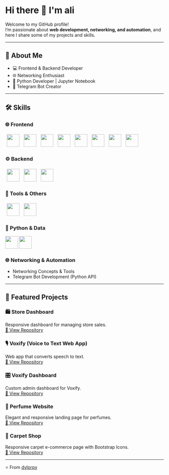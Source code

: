 # Hi there 👋 I'm ali

Welcome to my GitHub profile!  
I’m passionate about **web development, networking, and automation**, and here I share some of my projects and skills.  

---

## 🚀 About Me
- 💻 Frontend & Backend Developer  
- 🌐 Networking Enthusiast  
- 🐍 Python Developer | Jupyter Notebook  
- 🤖 Telegram Bot Creator  

---

## 🛠️ Skills

### 🌐 Frontend  
<p>
  <img src="https://cdn.jsdelivr.net/gh/devicons/devicon/icons/html5/html5-original.svg" width="40" height="40" style="margin:5px"/>
  <img src="https://cdn.jsdelivr.net/gh/devicons/devicon/icons/css3/css3-original.svg" width="40" height="40" style="margin:5px"/>
  <img src="https://cdn.jsdelivr.net/gh/devicons/devicon/icons/bootstrap/bootstrap-plain.svg" width="40" height="40" style="margin:5px"/>
  <img src="https://cdn.jsdelivr.net/gh/devicons/devicon/icons/tailwindcss/tailwindcss-original.svg" width="40" height="40" style="margin:5px"/>
  <img src="https://cdn.jsdelivr.net/gh/devicons/devicon/icons/javascript/javascript-original.svg" width="40" height="40" style="margin:5px"/>
  <img src="https://cdn.jsdelivr.net/gh/devicons/devicon/icons/jquery/jquery-original.svg" width="40" height="40" style="margin:5px"/>
  <img src="https://cdn.jsdelivr.net/gh/devicons/devicon/icons/typescript/typescript-original.svg" width="40" height="40" style="margin:5px"/>
  <img src="https://cdn.jsdelivr.net/gh/devicons/devicon/icons/react/react-original.svg" width="40" height="40" style="margin:5px"/>
</p>


### ⚙️ Backend  
<p>
  <img src="https://cdn.jsdelivr.net/gh/devicons/devicon/icons/php/php-original.svg" width="40" height="40" style="margin:5px"/>
  <img src="https://cdn.jsdelivr.net/gh/devicons/devicon/icons/laravel/laravel-original.svg" width="40" height="40" style="margin:5px"/>
  <img src="https://cdn.jsdelivr.net/gh/devicons/devicon/icons/python/python-original.svg" width="40" height="40" style="margin:5px"/>
</p>


### 🔧 Tools & Others  
<p>
  <img src="https://cdn.jsdelivr.net/gh/devicons/devicon/icons/git/git-original.svg" width="40" height="40" style="margin:5px"/>
  <img src="https://cdn.jsdelivr.net/gh/devicons/devicon/icons/github/github-original.svg" width="40" height="40" style="margin:5px"/>
</p>



### 🐍 Python & Data
<p>
  <img src="https://cdn.jsdelivr.net/gh/devicons/devicon/icons/python/python-original.svg" width="40" height="40"/> 
  <img src="https://cdn.jsdelivr.net/gh/devicons/devicon/icons/jupyter/jupyter-original.svg" width="40" height="40"/>
</p> 

### 🌐 Networking & Automation
- Networking Concepts & Tools  
- Telegram Bot Development (Python API)  

---

## 📂 Featured Projects

### 🛍️ Store Dashboard
Responsive dashboard for managing store sales.  
[🔗 View Repository](https://github.com/dvlprpy/Dashboard1.git)

### 🎙️ Voxify (Voice to Text Web App)
Web app that converts speech to text.  
[🔗 View Repository](https://github.com/dvlprpy/voxify.git)

### 🎛️ Voxify Dashboard
Custom admin dashboard for Voxify.  
[🔗 View Repository](https://github.com/dvlprpy/voxify-dashboard.git)

### 🌸 Perfume Website
Elegant and responsive landing page for perfumes.  
[🔗 View Repository](https://github.com/dvlprpy/perfume_website.git) 

### 🏬 Carpet Shop
Responsive carpet e-commerce page with Bootstrap Icons.  
[🔗 View Repository](https://github.com/dvlprpy/carpet_website.git)  

---
⭐️ From [dvlprpy](https://github.com/dvlprpy)
